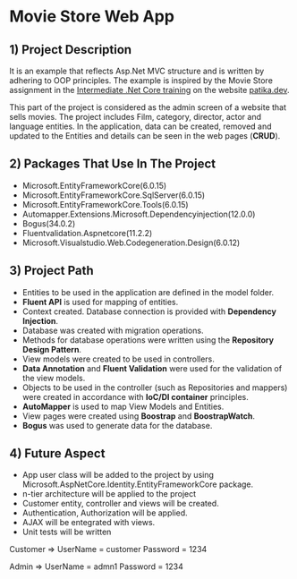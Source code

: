 # **Movie Store Web App**

## 1) Project Description

It is an example that reflects Asp.Net MVC structure and is written by adhering to OOP principles. 
The example is inspired by the Movie Store assignment in the [Intermediate .Net Core training](https://app.atika.dev/courses/net-core/19-project-1) on the website [patika.dev](patika.dev).

This part of the project is considered as the admin screen of a website that sells movies. The project includes Film, category, director, actor and language entities. In the application, data can be created, removed and updated to the Entities and details can be seen in the web pages (**CRUD**).

## 2) Packages That Use In The Project

- Microsoft.EntityFrameworkCore(6.0.15)
- Microsoft.EntityFrameworkCore.SqlServer(6.0.15)
- Microsoft.EntityFrameworkCore.Tools(6.0.15)
- Automapper.Extensions.Microsoft.Dependencyinjection(12.0.0)
- Bogus(34.0.2)
- Fluentvalidation.Aspnetcore(11.2.2)
- Microsoft.Visualstudio.Web.Codegeneration.Design(6.0.12)

## 3) Project Path

- Entities to be used in the application are defined in the model folder.
- **Fluent API** is used for mapping of entities.
- Context created. Database connection is provided with **Dependency Injection**.
- Database was created with migration operations.
- Methods for database operations were written using the **Repository Design Pattern**.
- View models were created to be used in controllers.
- **Data Annotation** and **Fluent Validation** were used for the validation of the view models.
- Objects to be used in the controller (such as Repositories and mappers) were created in accordance with **IoC/DI container** principles.
- **AutoMapper** is used to map View Models and Entities.
- View pages were created using **Boostrap** and **BoostrapWatch**.
- **Bogus** was used to generate data for the database.

## 4) Future Aspect

- App user class will be added to the project by using Microsoft.AspNetCore.Identity.EntityFrameworkCore package.
- n-tier architecture will be applied to the project
- Customer entity, controller and views will be created.
- Authentication, Authorization will be applied.
- AJAX will be entegrated with views.
- Unit tests will be written



Customer =>
UserName = customer 
Password = 1234

Admin => 
UserName = admn1 
Password = 1234
